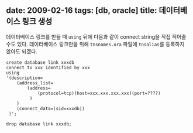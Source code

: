 date: 2009-02-16
tags: [db, oracle]
title: 데이터베이스 링크 생성
---
데이터베이스 링크를 만들 때 `using` 뒤에 다음과 같이 connect string을 직접 적어줄 수도 있다. 데이터베이스 링크만을 위해 `tnsnames.ora` 파일에 `tnsalias`를 등록하지 않아도 되겠다.
<!--more-->

```
create database link xxxdb
connect to xxx identified by xxx
using
'(description=
    (address_list=
        (address=
            (protocol=tcp)(host=xxx.xxx.xxx.xxx)(port=????)
         )
    )
    (connect_data=(sid=xxxdb))
 )';

drop database link xxxdb;
```
